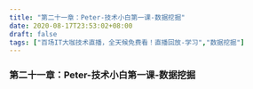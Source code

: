 ```yaml
---
title: "第二十一章：Peter-技术小白第一课-数据挖掘"
date: 2020-08-17T23:53:02+08:00
draft: false
tags: ["百场IT大咖技术直播，全天候免费看！直播回放-学习","数据挖掘"]
---
```




### 第二十一章：Peter-技术小白第一课-数据挖掘